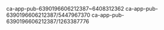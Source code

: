 ca-app-pub-6390196606212387~6408312362
ca-app-pub-6390196606212387/5447967370
ca-app-pub-6390196606212387/1263387776
